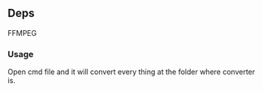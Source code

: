 ## Deps
FFMPEG

### Usage
Open cmd file and it will convert every thing at the folder where converter is.
